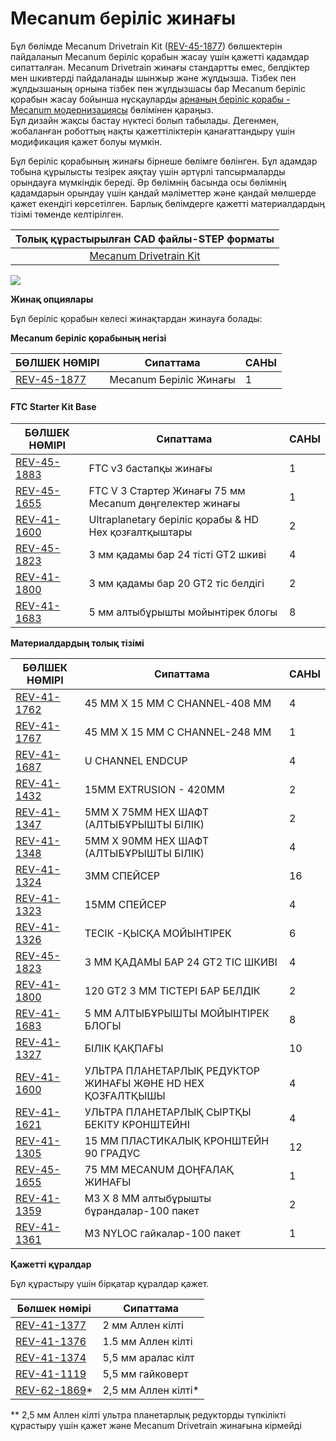# Mecanum беріліс жинағы

Бұл бөлімде Mecanum Drivetrain Kit ([REV-45-1877](https://www.revrobotics.com/rev-45-1877/)) бөлшектерін пайдаланып Mecanum беріліс қорабын жасау үшін қажетті қадамдар сипатталған. Mecanum Drivetrain жинағы стандартты емес, белдіктер мен шкивтерді пайдаланады шынжыр және жұлдызша. Тізбек пен жұлдызшаның орнына тізбек пен жұлдызшасы бар Mecanum беріліс қорабын жасау бойынша нұсқауларды [арнаның беріліс қорабы - Mecanum модернизациясы](https://docs.revrobotics.com/duo-build/ftc-starter-kit-mecanum-drivetrain) бөлімінен қараңыз.\
Бұл дизайн жақсы бастау нүктесі болып табылады. Дегенмен, жобаланған роботтың нақты қажеттіліктерін қанағаттандыру үшін модификация қажет болуы мүмкін.&#x20;

Бұл беріліс қорабының жинағы бірнеше бөлімге бөлінген. Бұл адамдар тобына құрылысты тезірек аяқтау үшін әртүрлі тапсырмаларды орындауға мүмкіндік береді. Әр бөлімнің басында осы бөлімнің қадамдарын орындау үшін қандай мәліметтер және қандай мөлшерде қажет екендігі көрсетілген. Барлық бөлімдерге қажетті материалдардың тізімі төменде келтірілген.

|                             Толық құрастырылған CAD файлы-STEP форматы                            |
| :-----------------------------------------------------------------------------------------------: |
| [Mecanum Drivetrain Kit](https://store-t3eo8vwp22.mybigcommerce.com/content/cad/REV-45-1877.STEP) |

![](https://2589213514-files.gitbook.io/\~/files/v0/b/gitbook-legacy-files/o/assets%2F-M5yw0n8IneF5-9ybLjT%2F-MMM0qx-cdfgSj0l9GsB%2F-MMNTwfPyeVHIkbHCZqo%2FMDK\_Default.svg?alt=media\&token=942c0983-9fd3-42aa-92d8-ddc686562e95)

**Жинақ опциялары**

Бұл беріліс қорабын келесі жинақтардан жинауға болады:

**Mecanum беріліс қорабының негізі**

| **БӨЛШЕК НӨМІРІ**                                       | **Сипаттама**          | **САНЫ** |
| ------------------------------------------------------- | ---------------------- | -------- |
| [REV-45-1877](https://www.revrobotics.com/rev-45-1877/) | Mecanum Беріліс Жинағы | 1        |

#### FTC Starter Kit Base

| **БӨЛШЕК НӨМІРІ**                                       | **Сипаттама**                                           | **САНЫ** |
| ------------------------------------------------------- | ------------------------------------------------------- | -------- |
| [REV-45-1883](https://www.revrobotics.com/rev-45-1883/) | FTC v3 бастапқы жинағы                                  | 1        |
| [REV-45-1655](https://www.revrobotics.com/rev-45-1655/) | FTC V 3 Стартер Жинағы 75 мм Mecanum дөңгелектер жинағы | 1        |
| [REV-41-1600](https://www.revrobotics.com/rev-41-1600/) | Ultraplanetary беріліс қорабы & HD Hex қозғалтқыштары   | 2        |
| [REV-45-1823](https://www.revrobotics.com/rev-45-1823/) | 3 мм қадамы бар 24 тісті GT2 шкиві                      | 4        |
| [REV-41-1800](https://www.revrobotics.com/rev-41-1800/) | 3 мм қадамы бар 20 GT2 тіс белдігі                      | 2        |
| [REV-41-1683](https://www.revrobotics.com/rev-41-1683/) | 5 мм алтыбұрышты мойынтірек блогы                       | 8        |

**Материалдардың толық тізімі**

| **БӨЛШЕК НӨМІРІ**                                       |  **Сипаттама**                                             | **САНЫ** |
| ------------------------------------------------------- | ---------------------------------------------------------- | -------- |
| [REV-41-1762](https://www.revrobotics.com/rev-41-1762/) | 45 ММ X 15 ММ С CHANNEL-408 ММ                             | 4        |
| [REV-41-1767](https://www.revrobotics.com/rev-41-1767/) | 45 ММ X 15 ММ C CHANNEL-248 ММ                             | 1        |
| [REV-41-1687](https://www.revrobotics.com/rev-41-1687/) | U CHANNEL ENDCUP                                           | 4        |
| [REV-41-1432](https://www.revrobotics.com/rev-41-1432/) | 15MM EXTRUSION - 420MM                                     | 2        |
| [REV-41-1347](https://www.revrobotics.com/rev-41-1347/) | 5MM X 75MM HEX ШАФТ (АЛТЫБҰРЫШТЫ БІЛІК)                    | 2        |
| [REV-41-1348](https://www.revrobotics.com/rev-41-1348/) | 5MM X 90MM HEX ШАФТ (АЛТЫБҰРЫШТЫ БІЛІК)                    | 4        |
| [REV-41-1324](https://www.revrobotics.com/rev-41-1324/) | 3MM СПЕЙСЕР                                                | 16       |
| [REV-41-1323](https://www.revrobotics.com/rev-41-1323/) | 15MM СПЕЙСЕР                                               | 4        |
| [REV-41-1326](https://www.revrobotics.com/rev-41-1326/) | ТЕСІК -ҚЫСҚА МОЙЫНТІРЕК                                    | 6        |
| [REV-45-1823](https://www.revrobotics.com/rev-45-1823/) | 3 ММ ҚАДАМЫ БАР 24 GT2 ТІС ШКИВІ                           | 4        |
| [REV-41-1800](https://www.revrobotics.com/rev-41-1800/) | 120 GT2 3 ММ ТІСТЕРІ БАР БЕЛДІК                            | 2        |
| [REV-41-1683](https://www.revrobotics.com/rev-41-1683/) | 5 ММ АЛТЫБҰРЫШТЫ МОЙЫНТІРЕК БЛОГЫ                          | 8        |
| [REV-41-1327](https://www.revrobotics.com/rev-41-1327/) | БІЛІК ҚАҚПАҒЫ                                              | 10       |
| [REV-41-1600](https://www.revrobotics.com/rev-41-1600/) | УЛЬТРА ПЛАНЕТАРЛЫҚ РЕДУКТОР ЖИНАҒЫ ЖӘНЕ HD HEX ҚОЗҒАЛТҚЫШЫ | 4        |
| [REV-41-1621](https://www.revrobotics.com/rev-41-1621/) | УЛЬТРА ПЛАНЕТАРЛЫҚ СЫРТҚЫ БЕКІТУ КРОНШТЕЙНІ                | 4        |
| [REV-41-1305](https://www.revrobotics.com/rev-41-1305/) | 15 ММ ПЛАСТИКАЛЫҚ КРОНШТЕЙН 90 ГРАДУС                      | 12       |
| [REV-45-1655](https://www.revrobotics.com/rev-45-1655/) | 75 ММ MECANUM ДОҢҒАЛАҚ ЖИНАҒЫ                              | 1        |
| [REV-41-1359](https://www.revrobotics.com/rev-41-1359/) | M3 X 8 ММ алтыбұрышты бұрандалар-100 пакет                 | 2        |
| [REV-41-1361](https://www.revrobotics.com/rev-41-1361/) | M3 NYLOC гайкалар-100 пакет                                | 1        |

**Қажетті құралдар**

Бұл құрастыру үшін бірқатар құралдар қажет.

| Бөлшек нөмірі                                             | Сипаттама            |
| --------------------------------------------------------- | -------------------- |
| [REV-41-1377](https://www.revrobotics.com/rev-41-1377/)   | 2 мм Аллен кілті     |
| [REV-41-1376](https://www.revrobotics.com/rev-41-1376/)   | 1.5 мм Аллен кілті   |
| [REV-41-1374](https://www.revrobotics.com/rev-41-1374/)   | 5,5 мм аралас кілт   |
| [REV-41-1119](https://www.revrobotics.com/rev-41-1119/)   | 5,5 мм гайковерт     |
| [REV-62-1869](https://www.revrobotics.com/rev-62-1869/)\* | 2,5 мм Аллен кілті\* |

\*\* 2,5 мм Аллен кілті ультра планетарлық редукторды түпкілікті құрастыру үшін қажет және Mecanum Drivetrain жинағына кірмейді
